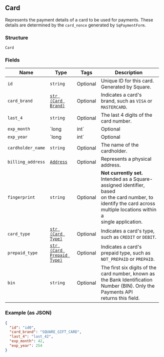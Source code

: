 ## Card

Represents the payment details of a card to be used for payments. These
details are determined by the `card_nonce` generated by `SqPaymentForm`.

### Structure

`Card`

### Fields

| Name | Type | Tags | Description |
|  --- | --- | --- | --- |
| `id` | `string` | Optional | Unique ID for this card. Generated by Square. |
| `card_brand` | [`str (Card Brand)`](/doc/models/card-brand.md) | Optional | Indicates a card's brand, such as `VISA` or `MASTERCARD`. |
| `last_4` | `string` | Optional | The last 4 digits of the card number. |
| `exp_month` | `long|int` | Optional | The expiration month of the associated card as an integer between 1 and 12. |
| `exp_year` | `long|int` | Optional | The four-digit year of the card's expiration date. |
| `cardholder_name` | `string` | Optional | The name of the cardholder. |
| `billing_address` | [`Address`](/doc/models/address.md) | Optional | Represents a physical address. |
| `fingerprint` | `string` | Optional | __Not currently set.__ Intended as a Square-assigned identifier, based<br>on the card number, to identify the card across multiple locations within a<br>single application. |
| `card_type` | [`str (Card Type)`](/doc/models/card-type.md) | Optional | Indicates a card's type, such as `CREDIT` or `DEBIT`. |
| `prepaid_type` | [`str (Card Prepaid Type)`](/doc/models/card-prepaid-type.md) | Optional | Indicates a card's prepaid type, such as `NOT_PREPAID` or `PREPAID`. |
| `bin` | `string` | Optional | The first six digits of the card number, known as the Bank Identification Number (BIN). Only the Payments API<br>returns this field. |

### Example (as JSON)

```json
{
  "id": "id0",
  "card_brand": "SQUARE_GIFT_CARD",
  "last_4": "last_42",
  "exp_month": 42,
  "exp_year": 254
}
```

